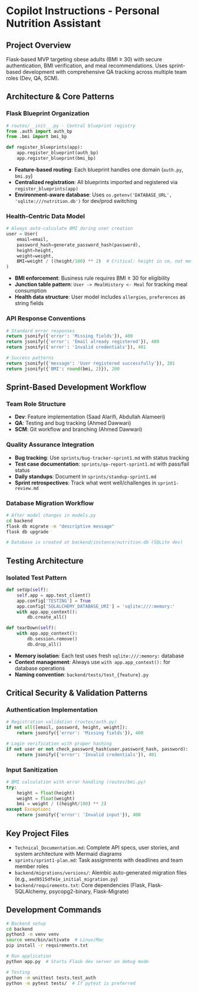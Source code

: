 # Copilot Instructions - Personal Nutrition Assistant

## Project Overview
Flask-based MVP targeting obese adults (BMI ≥ 30) with secure authentication, BMI verification, and meal recommendations. Uses sprint-based development with comprehensive QA tracking across multiple team roles (Dev, QA, SCM).

## Architecture & Core Patterns

### Flask Blueprint Organization
```python
# routes/__init__.py - Central blueprint registry
from .auth import auth_bp
from .bmi import bmi_bp

def register_blueprints(app):
    app.register_blueprint(auth_bp)
    app.register_blueprint(bmi_bp)
```
- **Feature-based routing**: Each blueprint handles one domain (`auth.py`, `bmi.py`)
- **Centralized registration**: All blueprints imported and registered via `register_blueprints(app)`
- **Environment-aware database**: Uses `os.getenv('DATABASE_URL', 'sqlite:///nutrition.db')` for dev/prod switching

### Health-Centric Data Model
```python
# Always auto-calculate BMI during user creation
user = User(
    email=email,
    password_hash=generate_password_hash(password),
    height=height,
    weight=weight,
    BMI=weight / ((height/100) ** 2)  # Critical: height in cm, not meters
)
```
- **BMI enforcement**: Business rule requires BMI ≥ 30 for eligibility
- **Junction table pattern**: `User -> MealHistory <- Meal` for tracking meal consumption
- **Health data structure**: User model includes `allergies`, `preferences` as string fields

### API Response Conventions
```python
# Standard error responses
return jsonify({'error': 'Missing fields'}), 400
return jsonify({'error': 'Email already registered'}), 409
return jsonify({'error': 'Invalid credentials'}), 401

# Success patterns
return jsonify({'message': 'User registered successfully'}), 201
return jsonify({'BMI': round(bmi, 2)}), 200
```

## Sprint-Based Development Workflow

### Team Role Structure
- **Dev**: Feature implementation (Saad Alarifi, Abdullah Alameeri)
- **QA**: Testing and bug tracking (Ahmed Dawwari)  
- **SCM**: Git workflow and branching (Ahmed Dawwari)

### Quality Assurance Integration
- **Bug tracking**: Use `sprints/bug-tracker-sprint1.md` with status tracking
- **Test case documentation**: `sprints/qa-report-sprint1.md` with pass/fail status
- **Daily standups**: Document in `sprints/standup-sprint1.md`
- **Sprint retrospectives**: Track what went well/challenges in `sprint1-review.md`

### Database Migration Workflow
```bash
# After model changes in models.py
cd backend
flask db migrate -m "descriptive message"
flask db upgrade

# Database is created at backend/instance/nutrition.db (SQLite dev)
```

## Testing Architecture

### Isolated Test Pattern
```python
def setUp(self):
    self.app = app.test_client()
    app.config['TESTING'] = True
    app.config['SQLALCHEMY_DATABASE_URI'] = 'sqlite:///:memory:'
    with app.app_context():
        db.create_all()

def tearDown(self):
    with app.app_context():
        db.session.remove()
        db.drop_all()
```
- **Memory isolation**: Each test uses fresh `sqlite:///:memory:` database
- **Context management**: Always use `with app.app_context():` for database operations
- **Naming convention**: `backend/tests/test_{feature}.py`

## Critical Security & Validation Patterns

### Authentication Implementation
```python
# Registration validation (routes/auth.py)
if not all([email, password, height, weight]):
    return jsonify({'error': 'Missing fields'}), 400

# Login verification with proper hashing
if not user or not check_password_hash(user.password_hash, password):
    return jsonify({'error': 'Invalid credentials'}), 401
```

### Input Sanitization
```python
# BMI calculation with error handling (routes/bmi.py)
try:
    height = float(height)
    weight = float(weight)
    bmi = weight / ((height/100) ** 2)
except Exception:
    return jsonify({'error': 'Invalid input'}), 400
```

## Key Project Files
- `Technical_Documentation.md`: Complete API specs, user stories, and system architecture with Mermaid diagrams
- `sprints/sprint1-plan.md`: Task assignments with deadlines and team member roles
- `backend/migrations/versions/`: Alembic auto-generated migration files (e.g., `aed9515dfe1e_initial_migration.py`)
- `backend/requirements.txt`: Core dependencies (Flask, Flask-SQLAlchemy, psycopg2-binary, Flask-Migrate)

## Development Commands
```bash
# Backend setup
cd backend
python3 -m venv venv
source venv/bin/activate  # Linux/Mac
pip install -r requirements.txt

# Run application
python app.py  # Starts Flask dev server on debug mode

# Testing
python -m unittest tests.test_auth
python -m pytest tests/  # If pytest is preferred
```
